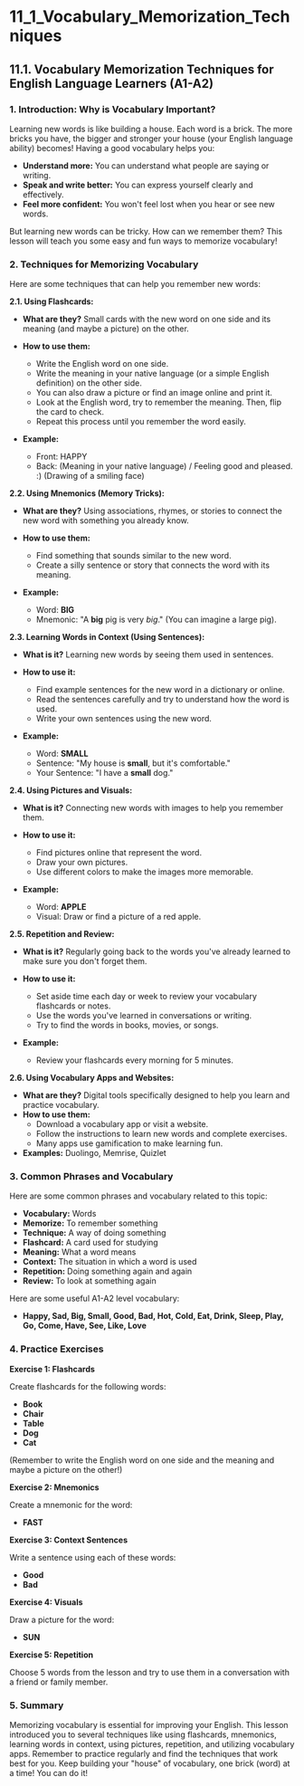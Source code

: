 # 11_1_Vocabulary_Memorization_Techniques

## 11.1. Vocabulary Memorization Techniques for English Language Learners (A1-A2)

### 1. Introduction: Why is Vocabulary Important?

Learning new words is like building a house. Each word is a brick. The more bricks you have, the bigger and stronger your house (your English language ability) becomes! Having a good vocabulary helps you:

*   **Understand more:** You can understand what people are saying or writing.
*   **Speak and write better:** You can express yourself clearly and effectively.
*   **Feel more confident:** You won't feel lost when you hear or see new words.

But learning new words can be tricky. How can we remember them? This lesson will teach you some easy and fun ways to memorize vocabulary!

### 2. Techniques for Memorizing Vocabulary

Here are some techniques that can help you remember new words:

**2.1. Using Flashcards:**

*   **What are they?** Small cards with the new word on one side and its meaning (and maybe a picture) on the other.
*   **How to use them:**
    *   Write the English word on one side.
    *   Write the meaning in your native language (or a simple English definition) on the other side.
    *   You can also draw a picture or find an image online and print it.
    *   Look at the English word, try to remember the meaning. Then, flip the card to check.
    *   Repeat this process until you remember the word easily.
*   **Example:**

    *   Front: HAPPY
    *   Back: (Meaning in your native language) / Feeling good and pleased.  :) (Drawing of a smiling face)

**2.2. Using Mnemonics (Memory Tricks):**

*   **What are they?**  Using associations, rhymes, or stories to connect the new word with something you already know.
*   **How to use them:**
    *   Find something that sounds similar to the new word.
    *   Create a silly sentence or story that connects the word with its meaning.
*   **Example:**

    *   Word: **BIG**
    *   Mnemonic: "A **big** pig is very *big*." (You can imagine a large pig).

**2.3. Learning Words in Context (Using Sentences):**

*   **What is it?** Learning new words by seeing them used in sentences.
*   **How to use it:**
    *   Find example sentences for the new word in a dictionary or online.
    *   Read the sentences carefully and try to understand how the word is used.
    *   Write your own sentences using the new word.
*   **Example:**

    *   Word: **SMALL**
    *   Sentence: "My house is **small**, but it's comfortable."
    *   Your Sentence: "I have a **small** dog."

**2.4. Using Pictures and Visuals:**

*   **What is it?** Connecting new words with images to help you remember them.
*   **How to use it:**
    *   Find pictures online that represent the word.
    *   Draw your own pictures.
    *   Use different colors to make the images more memorable.
*   **Example:**

    *   Word: **APPLE**
    *   Visual: Draw or find a picture of a red apple.

**2.5. Repetition and Review:**

*   **What is it?** Regularly going back to the words you've already learned to make sure you don't forget them.
*   **How to use it:**
    *   Set aside time each day or week to review your vocabulary flashcards or notes.
    *   Use the words you've learned in conversations or writing.
    *   Try to find the words in books, movies, or songs.
*   **Example:**

    *   Review your flashcards every morning for 5 minutes.

**2.6. Using Vocabulary Apps and Websites:**

*   **What are they?** Digital tools specifically designed to help you learn and practice vocabulary.
*   **How to use them:**
    *   Download a vocabulary app or visit a website.
    *   Follow the instructions to learn new words and complete exercises.
    *   Many apps use gamification to make learning fun.
*   **Examples:** Duolingo, Memrise, Quizlet

### 3. Common Phrases and Vocabulary

Here are some common phrases and vocabulary related to this topic:

*   **Vocabulary:** Words
*   **Memorize:** To remember something
*   **Technique:** A way of doing something
*   **Flashcard:** A card used for studying
*   **Meaning:** What a word means
*   **Context:** The situation in which a word is used
*   **Repetition:** Doing something again and again
*   **Review:** To look at something again

Here are some useful A1-A2 level vocabulary:

*   **Happy, Sad, Big, Small, Good, Bad, Hot, Cold, Eat, Drink, Sleep, Play, Go, Come, Have, See, Like, Love**

### 4. Practice Exercises

**Exercise 1: Flashcards**

Create flashcards for the following words:

*   **Book**
*   **Chair**
*   **Table**
*   **Dog**
*   **Cat**

(Remember to write the English word on one side and the meaning and maybe a picture on the other!)

**Exercise 2: Mnemonics**

Create a mnemonic for the word:

*   **FAST**

**Exercise 3: Context Sentences**

Write a sentence using each of these words:

*   **Good**
*   **Bad**

**Exercise 4: Visuals**

Draw a picture for the word:

*   **SUN**

**Exercise 5: Repetition**

Choose 5 words from the lesson and try to use them in a conversation with a friend or family member.

### 5. Summary

Memorizing vocabulary is essential for improving your English. This lesson introduced you to several techniques like using flashcards, mnemonics, learning words in context, using pictures, repetition, and utilizing vocabulary apps. Remember to practice regularly and find the techniques that work best for you. Keep building your "house" of vocabulary, one brick (word) at a time! You can do it!
